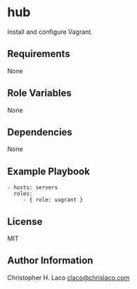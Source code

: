 hub
===

Install and configure Vagrant.

Requirements
------------

None

Role Variables
--------------

None

Dependencies
------------

None

Example Playbook
----------------

    - hosts: servers
      roles:
         - { role: vagrant }

License
-------

MIT

Author Information
------------------

Christopher H. Laco <claco@chrislaco.com>
